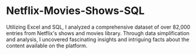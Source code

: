 # Netflix-Movies-Shows-SQL
Utilizing Excel and SQL, I analyzed a comprehensive dataset of over 82,000 entries from Netflix's shows and movies library. Through data simplification and analysis, I uncovered fascinating insights and intriguing facts about the content available on the platform.
